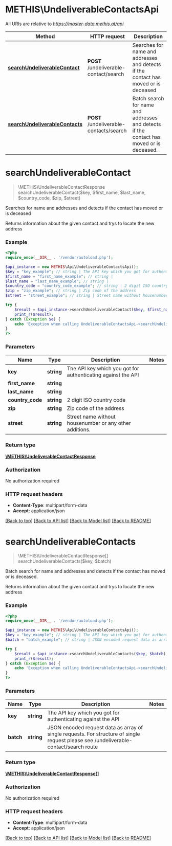 # METHIS\UndeliverableContactsApi

All URIs are relative to *https://master-data.methis.at/api*

Method | HTTP request | Description
------------- | ------------- | -------------
[**searchUndeliverableContact**](UndeliverableContactsApi.md#searchUndeliverableContact) | **POST** /undeliverable-contact/search | Searches for name and addresses and detects if the contact has moved or is deceased
[**searchUndeliverableContacts**](UndeliverableContactsApi.md#searchUndeliverableContacts) | **POST** /undeliverable-contacts/search | Batch search for name and addresses and detects if the contact has moved or is deceased.


# **searchUndeliverableContact**
> \METHIS\UndeliverableContactResponse searchUndeliverableContact($key, $first_name, $last_name, $country_code, $zip, $street)

Searches for name and addresses and detects if the contact has moved or is deceased

Returns information about the given contact and trys to locate the new address

### Example
```php
<?php
require_once(__DIR__ . '/vendor/autoload.php');

$api_instance = new METHIS\Api\UndeliverableContactsApi();
$key = "key_example"; // string | The API key which you got for authenticating against the API
$first_name = "first_name_example"; // string | 
$last_name = "last_name_example"; // string | 
$country_code = "country_code_example"; // string | 2 digit ISO country code
$zip = "zip_example"; // string | Zip code of the address
$street = "street_example"; // string | Street name without housenumber or any other additions.

try {
    $result = $api_instance->searchUndeliverableContact($key, $first_name, $last_name, $country_code, $zip, $street);
    print_r($result);
} catch (Exception $e) {
    echo 'Exception when calling UndeliverableContactsApi->searchUndeliverableContact: ', $e->getMessage(), PHP_EOL;
}
?>
```

### Parameters

Name | Type | Description  | Notes
------------- | ------------- | ------------- | -------------
 **key** | **string**| The API key which you got for authenticating against the API |
 **first_name** | **string**|  |
 **last_name** | **string**|  |
 **country_code** | **string**| 2 digit ISO country code |
 **zip** | **string**| Zip code of the address |
 **street** | **string**| Street name without housenumber or any other additions. |

### Return type

[**\METHIS\UndeliverableContactResponse**](../Model/UndeliverableContactResponse.md)

### Authorization

No authorization required

### HTTP request headers

 - **Content-Type**: multipart/form-data
 - **Accept**: application/json

[[Back to top]](#) [[Back to API list]](../../README.md#documentation-for-api-endpoints) [[Back to Model list]](../../README.md#documentation-for-models) [[Back to README]](../../README.md)

# **searchUndeliverableContacts**
> \METHIS\UndeliverableContactResponse[] searchUndeliverableContacts($key, $batch)

Batch search for name and addresses and detects if the contact has moved or is deceased.

Returns information about the given contact and trys to locate the new address

### Example
```php
<?php
require_once(__DIR__ . '/vendor/autoload.php');

$api_instance = new METHIS\Api\UndeliverableContactsApi();
$key = "key_example"; // string | The API key which you got for authenticating against the API
$batch = "batch_example"; // string | JSON encoded request data as array of single requests. For structure of single request please see /undeliverable-contact/search route

try {
    $result = $api_instance->searchUndeliverableContacts($key, $batch);
    print_r($result);
} catch (Exception $e) {
    echo 'Exception when calling UndeliverableContactsApi->searchUndeliverableContacts: ', $e->getMessage(), PHP_EOL;
}
?>
```

### Parameters

Name | Type | Description  | Notes
------------- | ------------- | ------------- | -------------
 **key** | **string**| The API key which you got for authenticating against the API |
 **batch** | **string**| JSON encoded request data as array of single requests. For structure of single request please see /undeliverable-contact/search route |

### Return type

[**\METHIS\UndeliverableContactResponse[]**](../Model/UndeliverableContactResponse.md)

### Authorization

No authorization required

### HTTP request headers

 - **Content-Type**: multipart/form-data
 - **Accept**: application/json

[[Back to top]](#) [[Back to API list]](../../README.md#documentation-for-api-endpoints) [[Back to Model list]](../../README.md#documentation-for-models) [[Back to README]](../../README.md)

